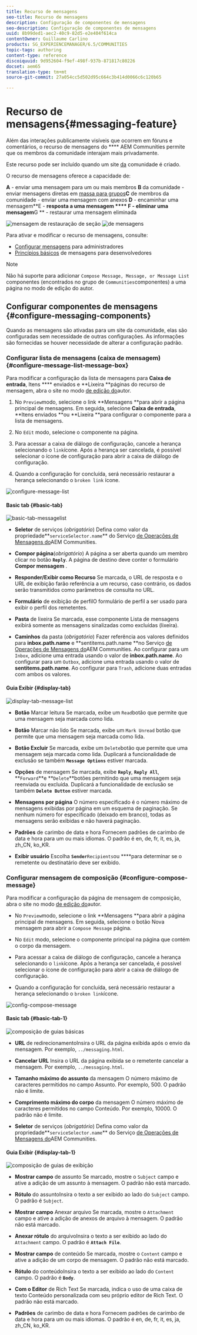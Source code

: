 ```yaml
---
title: Recurso de mensagens
seo-title: Recurso de mensagens
description: Configuração de componentes de mensagens
seo-description: Configuração de componentes de mensagens
uuid: 8b99ded1-aec2-40c9-82d5-e2e404f614ca
contentOwner: Guillaume Carlino
products: SG_EXPERIENCEMANAGER/6.5/COMMUNITIES
topic-tags: authoring
content-type: reference
discoiquuid: 9d952604-f9ef-498f-937b-871817c80226
docset: aem65
translation-type: tm+mt
source-git-commit: 27a054cc5d502d95c664c3b414d0066c6c120b65

---
```



# Recurso de mensagens{#messaging-feature}

Além das interações publicamente visíveis que ocorrem em fóruns e comentários, o recurso de mensagens do **** AEM Communities permite que os membros da comunidade interajam mais privadamente.

Este recurso pode ser incluído quando um site [da](/help/communities/overview.md#communitiessites) comunidade é criado.

O recurso de mensagens oferece a capacidade de:

**A** - enviar uma mensagem para um ou mais membros **B** da comunidade - enviar mensagens diretas em [massa para grupos](/help/communities/messaging.md#group-messaging)**C** de membros da comunidade - enviar uma mensagem com anexos **D** - encaminhar uma mensagem**E - **resposta a uma mensagem **** F - eliminar uma mensagem**G ** - restaurar uma mensagem eliminada

![mensagem de](assets/messaging-section.png) restauração de seção ![de mensagens](assets/restore-message.png)

Para ativar e modificar o recurso de mensagens, consulte:

* [Configurar mensagens](/help/communities/messaging.md) para administradores
* [Princípios básicos](/help/communities/essentials-messaging.md) de mensagens para desenvolvedores

>[!NOTE]
>
>Não há suporte para adicionar `Compose Message, Message, or Message List` componentes (encontrados no grupo de `Communities`componentes) a uma página no modo de edição do autor.

## Configurar componentes de mensagens {#configure-messaging-components}

Quando as mensagens são ativadas para um site da comunidade, elas são configuradas sem necessidade de outras configurações. As informações são fornecidas se houver necessidade de alterar a configuração padrão.

### Configurar lista de mensagens (caixa de mensagem) {#configure-message-list-message-box}

Para modificar a configuração da lista de mensagens para **Caixa de entrada**, Itens **** enviados e **Lixeira **páginas do recurso de mensagem, abra o site no modo [de edição do](/help/communities/sites-console.md#authoring-site-content)autor.

1. No `Preview`modo, selecione o link **Mensagens **para abrir a página principal de mensagens. Em seguida, selecione **Caixa de entrada**, **Itens enviados **ou **Lixeira **para configurar o componente para a lista de mensagens.

1. No `Edit` modo, selecione o componente na página.
1. Para acessar a caixa de diálogo de configuração, cancele a herança selecionando o `link`ícone.
Após a herança ser cancelada, é possível selecionar o ícone de configuração para abrir a caixa de diálogo de configuração.

1. Quando a configuração for concluída, será necessário restaurar a herança selecionando o `broken link` ícone.

![configure-message-list](assets/configure-message-list.png)

#### Basic tab {#basic-tab}

![basic-tab-messagelist](assets/basic-tab-messagelist.png)

* **Seletor** de serviços (*obrigatório*) Defina como valor da propriedade**`serviceSelector.name`** do Serviço [de Operações de Mensagens do](/help/communities/messaging.md#messaging-operations-service)AEM Communities.

* **Compor página**(*obrigatório*) A página a ser aberta quando um membro clicar no botão **`Reply`**. A página de destino deve conter o formulário **Compor mensagem** .

* **Responder/Exibir como Recurso** Se marcada, o URL de resposta e o URL de exibição farão referência a um recurso, caso contrário, os dados serão transmitidos como parâmetros de consulta no URL.

* **Formulário** de exibição de perfilO formulário de perfil a ser usado para exibir o perfil dos remetentes.

* **Pasta** de lixeira Se marcada, esse componente Lista de mensagens exibirá somente as mensagens sinalizadas como excluídas (lixeira).

* **Caminhos** da pasta (*obrigatório*) Fazer referência aos valores definidos para **inbox.path.name** e **sentitems.path.name **no Serviço [de Operações de Mensagens do](/help/communities/messaging.md#messaging-operations-service)AEM Communities. Ao configurar para um `Inbox`, adicione uma entrada usando o valor de **inbox.path.name**. Ao configurar para um `Outbox`, adicione uma entrada usando o valor de **sentitems.path.name**. Ao configurar para `Trash`, adicione duas entradas com ambos os valores.

#### Guia Exibir {#display-tab}

![display-tab-message-list](assets/display-tab-message-list.png)

* **Botão** Marcar leitura Se marcada, exibe um `Read`botão que permite que uma mensagem seja marcada como lida.

* **Botão** Marcar não lido Se marcada, exibe um `Mark Unread` botão que permite que uma mensagem seja marcada como lida.

* **Botão Excluir** Se marcada, exibe um `Delete`botão que permite que uma mensagem seja marcada como lida. Duplicará a funcionalidade de exclusão se também **`Message Options`** estiver marcada.

* **Opções** de mensagem Se marcada, exibe **`Reply`**, **`Reply All`**, **`Forward`**e **`Delete`**botões permitindo que uma mensagem seja reenviada ou excluída. Duplicará a funcionalidade de exclusão se também **`Delete Button`** estiver marcada.

* **Mensagens por página** O número especificado é o número máximo de mensagens exibidas por página em um esquema de paginação. Se nenhum número for especificado (deixado em branco), todas as mensagens serão exibidas e não haverá paginação.

* **Padrões** de carimbo de data e hora Fornecem padrões de carimbo de data e hora para um ou mais idiomas. O padrão é en, de, fr, it, es, ja, zh_CN, ko_KR.

* **Exibir usuário** Escolha **`Sender`**`Recipients`ou ****para determinar se o remetente ou destinatário deve ser exibido.

### Configurar mensagem de composição {#configure-compose-message}

Para modificar a configuração da página de mensagem de composição, abra o site no modo [de edição do](/help/communities/sites-console.md#authoring-site-content)autor.

* No `Preview`modo, selecione o link **Mensagens **para abrir a página principal de mensagens. Em seguida, selecione o botão Nova mensagem para abrir a `Compose Message` página.

* No `Edit` modo, selecione o componente principal na página que contém o corpo da mensagem.
* Para acessar a caixa de diálogo de configuração, cancele a herança selecionando o `link`ícone.
Após a herança ser cancelada, é possível selecionar o ícone de configuração para abrir a caixa de diálogo de configuração.

* Quando a configuração for concluída, será necessário restaurar a herança selecionando o `broken link`ícone.

![config-compose-message](assets/config-compose-message.png)

#### Basic tab {#basic-tab-1}

![composição de guias básicas](assets/basic-tab-compose.png)

* **URL** de redirecionamentoInsira o URL da página exibida após o envio da mensagem. Por exemplo, `../messaging.html`.

* **Cancelar URL** Insira o URL da página exibida se o remetente cancelar a mensagem. Por exemplo, `../messaging.html`.

* **Tamanho máximo do assunto** da mensagem O número máximo de caracteres permitidos no campo Assunto. Por exemplo, 500. O padrão não é limite.

* **Comprimento máximo do corpo** da mensagem O número máximo de caracteres permitidos no campo Conteúdo. Por exemplo, 10000. O padrão não é limite.

* **Seletor** de serviços (*obrigatório*) Defina como valor da propriedade**`serviceSelector.name`** do Serviço [de Operações de Mensagens do](/help/communities/messaging.md#messaging-operations-service)AEM Communities.

#### Guia Exibir {#display-tab-1}

![composição de guias de exibição](assets/display-tab-compose.png)

* **Mostrar campo** de assunto Se marcado, mostre o `Subject` campo e ative a adição de um assunto à mensagem. O padrão não está marcado.

* **Rótulo** do assuntoInsira o texto a ser exibido ao lado do `Subject` campo. O padrão é `Subject`.

* **Mostrar campo** Anexar arquivo Se marcada, mostre o `Attachment` campo e ative a adição de anexos de arquivo à mensagem. O padrão não está marcado.

* **Anexar rótulo** do arquivoInsira o texto a ser exibido ao lado do `Attachment` campo. O padrão é **`Attach File`**.

* **Mostrar campo** de conteúdo Se marcada, mostre o `Content` campo e ative a adição de um corpo de mensagem. O padrão não está marcado.

* **Rótulo** do conteúdoInsira o texto a ser exibido ao lado do `Content` campo. O padrão é **`Body`**.

* **Com o Editor** de Rich Text Se marcada, indica o uso de uma caixa de texto Conteúdo personalizada com seu próprio editor de Rich Text. O padrão não está marcado.

* **Padrões** de carimbo de data e hora Fornecem padrões de carimbo de data e hora para um ou mais idiomas. O padrão é en, de, fr, it, es, ja, zh_CN, ko_KR.

